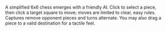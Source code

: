 A simplified 6x6 chess emerges with a friendly AI. Click to select a piece, then click a target square to move; moves are limited to clear, easy rules. Captures remove opponent pieces and turns alternate. You may also drag a piece to a valid destination for a tactile feel.